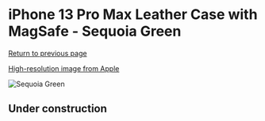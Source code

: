 # iPhone 13 Pro Max Leather Case with MagSafe - Sequoia Green

[Return to previous page](/iphone_13)

[High-resolution image from Apple](https://store.storeimages.cdn-apple.com/8756/as-images.apple.com/is/MM1Q3?wid=4500&hei=4500&fmt=png)

<div style="width: 500px"><img src="/everyphone/MM1Q3.png" alt="Sequoia Green"></div>

## Under construction

